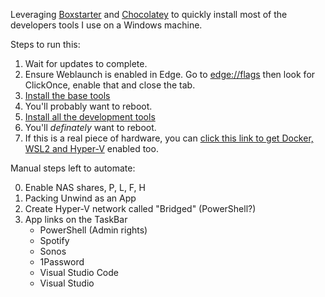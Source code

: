 Leveraging [Boxstarter](http://boxstarter.org) and [Chocolatey](http://chocolatey.org) to quickly install most of the developers tools I use on a Windows machine.

Steps to run this:

  1. Wait for updates to complete.  
  1. Ensure Weblaunch is enabled in Edge.  Go to <a href="edge://flags">edge://flags</a> then look for ClickOnce, enable that and close the tab.
  2. <a href='http://boxstarter.org/package/nr/url?https://raw.githubusercontent.com/johncclayton/Win10FastStart/master/PrepareBase.ps1'>Install the base tools</a>
  3. You'll probably want to reboot.
  4. <a href='http://boxstarter.org/package/nr/url?https://raw.githubusercontent.com/johncclayton/Win10FastStart/master/PrepareDevelopment.ps1'>Install all the development tools</a>
  5. You'll *definately* want to reboot.
  6. If this is a real piece of hardware, you can <a href='http://boxstarter.org/package/nr/url?https://raw.githubusercontent.com/johncclayton/Win10FastStart/master/PrepareRealHardware.ps1'>click this link to get Docker, WSL2 and Hyper-V</a> enabled too.

Manual steps left to automate:

  0. Enable NAS shares, P, L, F, H
  0. Packing Unwind as an App
  0. Create Hyper-V network called "Bridged" (PowerShell?)
  0. App links on the TaskBar
     - PowerShell (Admin rights)
     - Spotify
     - Sonos
     - 1Password
     - Visual Studio Code
     - Visual Studio
  
